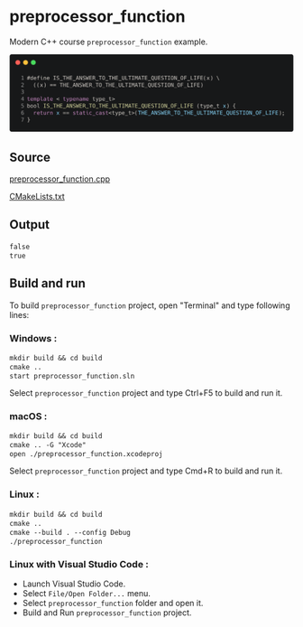 # preprocessor_function

Modern C++ course `preprocessor_function` example.

![preprocessor_function](../../../../docs/pictures/language_basics/preprocessor_function.png)

## Source

[preprocessor_function.cpp](preprocessor_function.cpp)

[CMakeLists.txt](CMakeLists.txt)

## Output

```
false
true
```

## Build and run

To build `preprocessor_function` project, open "Terminal" and type following lines:

### Windows :

``` shell
mkdir build && cd build
cmake .. 
start preprocessor_function.sln
```

Select `preprocessor_function` project and type Ctrl+F5 to build and run it.

### macOS :

``` shell
mkdir build && cd build
cmake .. -G "Xcode"
open ./preprocessor_function.xcodeproj
```

Select `preprocessor_function` project and type Cmd+R to build and run it.

### Linux :

``` shell
mkdir build && cd build
cmake .. 
cmake --build . --config Debug
./preprocessor_function
```

### Linux with Visual Studio Code :

* Launch Visual Studio Code.
* Select `File/Open Folder...` menu.
* Select `preprocessor_function` folder and open it.
* Build and Run `preprocessor_function` project.
